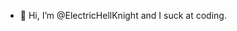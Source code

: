 - 👋 Hi, I’m @ElectricHellKnight and I suck at coding.

<!---
ElectricHellKnight/ElectricHellKnight is a ✨ special ✨ repository because its `README.md` (this file) appears on your GitHub profile.
You can click the Preview link to take a look at your changes.
--->
